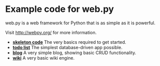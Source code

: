 # Example code for web.py

web.py is a web framework for Python that is as simple as it is powerful.

Visit http://webpy.org/ for more information.

* [__skeleton code__](../blob/master/skeleton-code) The very basics required to get started.
* [__todo list__](../blob/master/todo-list) The simplest database-driven app possible.
* [__blog__](../blob/master/blog) A very simple blog, showing basic CRUD functionality.
* [__wiki__](../blob/master/wiki) A very basic wiki engine.
